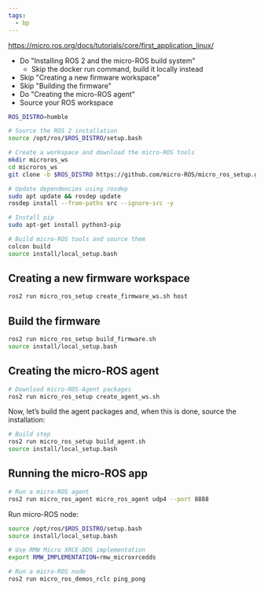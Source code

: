```yaml
---
tags:
  - bp
---
```

https://micro.ros.org/docs/tutorials/core/first_application_linux/
- Do "Installing ROS 2 and the micro-ROS build system"
    - Skip the docker run command, build it locally instead
- Skip "Creating a new firmware workspace"
- Skip "Building the firmware"
- Do "Creating the micro-ROS agent"
- Source your ROS workspace
```bash
ROS_DISTRO=humble

# Source the ROS 2 installation
source /opt/ros/$ROS_DISTRO/setup.bash

# Create a workspace and download the micro-ROS tools
mkdir microros_ws
cd microros_ws
git clone -b $ROS_DISTRO https://github.com/micro-ROS/micro_ros_setup.git src/micro_ros_setup

# Update dependencies using rosdep
sudo apt update && rosdep update
rosdep install --from-paths src --ignore-src -y

# Install pip
sudo apt-get install python3-pip

# Build micro-ROS tools and source them
colcon build
source install/local_setup.bash
```
## Creating a new firmware workspace
```bash
ros2 run micro_ros_setup create_firmware_ws.sh host
```
## Build the firmware
```bash
ros2 run micro_ros_setup build_firmware.sh
source install/local_setup.bash
```
## Creating the micro-ROS agent
```bash
# Download micro-ROS-Agent packages
ros2 run micro_ros_setup create_agent_ws.sh
```

Now, let’s build the agent packages and, when this is done, source the installation:
```bash
# Build step
ros2 run micro_ros_setup build_agent.sh
source install/local_setup.bash
```
## Running the micro-ROS app
```bash
# Run a micro-ROS agent
ros2 run micro_ros_agent micro_ros_agent udp4 --port 8888
```
Run micro-ROS node:
```bash
source /opt/ros/$ROS_DISTRO/setup.bash
source install/local_setup.bash

# Use RMW Micro XRCE-DDS implementation
export RMW_IMPLEMENTATION=rmw_microxrcedds

# Run a micro-ROS node
ros2 run micro_ros_demos_rclc ping_pong
```
